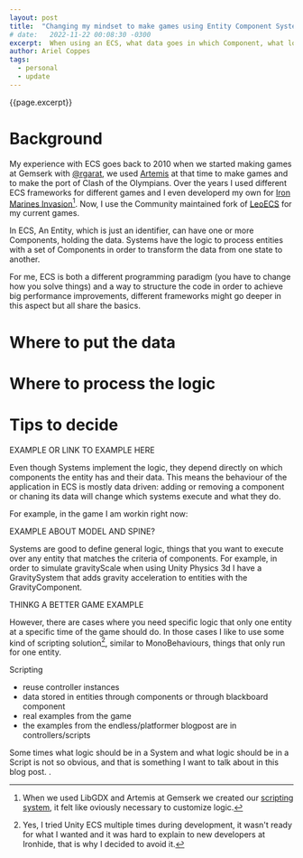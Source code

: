 ```yaml
---
layout: post
title:  "Changing my mindset to make games using Entity Component System frameworks"
# date:   2022-11-22 00:08:30 -0300
excerpt:  When using an ECS, what data goes in which Component, what logic goes in which System, when using a Scripting framework, what logic goes in scripts, etc, this blogpost tries to cover, with real examples, my experience with these decisions over the years of using different ECS frameworks in different games. 
author: Ariel Coppes
tags:
  - personal
  - update
---
```


{{page.excerpt}}

# Background

My experience with ECS goes back to 2010 when we started making games at Gemserk with [@rgarat](https://twitter.com/rgarat), we used [Artemis](https://blog.gemserk.com/2011/11/13/scripting-with-artemis/) at that time to make games and to make the port of Clash of the Olympians. Over the years I used different ECS frameworks for different games and I even developerd my own for [Iron Marines Invasion](https://www.ironmarinesinvasion.com/)[^1]. Now, I use the Community maintained fork of [LeoECS](https://github.com/LeoECSCommunity) for my current games.

In ECS, An Entity, which is just an identifier, can have one or more Components, holding the data. Systems have the logic to process entities with a set of Components in order to transform the data from one state to another.

For me, ECS is both a different programming paradigm (you have to change how you solve things) and a way to structure the code in order to achieve big performance improvements, different frameworks might go deeper in this aspect but all share the basics. 

# Where to put the data

# Where to process the logic

# Tips to decide



EXAMPLE OR LINK TO EXAMPLE HERE

Even though Systems implement the logic, they depend directly on which components the entity has and their data. This means the behaviour of the application in ECS is mostly data driven: adding or removing a component or chaning its data will change which systems execute and what they do. 

For example, in the game I am workin right now:

EXAMPLE ABOUT MODEL AND SPINE?

Systems are good to define general logic, things that you want to execute over any entity that matches the criteria of components. For example, in order to simulate gravityScale when using Unity Physics 3d I have a GravitySystem that adds gravity acceleration to entities with the GravityComponent. 

THINKG A BETTER GAME EXAMPLE

However, there are cases where you need specific logic that only one entity at a specific time of the game should do. In those cases I like to use some kind of scripting solution[^2], similar to MonoBehaviours, things that only run for one entity.

Scripting
- reuse controller instances
- data stored in entities through components or through blackboard component
- real examples from the game
- the examples from the endless/platformer blogpost are in controllers/scripts

Some times what logic should be in a System and what logic should be in a Script is not so obvious, and that is something I want to talk about in this blog post. .

[^1]: When we used LibGDX and Artemis at Gemserk we created our [scripting system](https://blog.gemserk.com/2011/11/13/scripting-with-artemis/), it felt like oviously necessary to customize logic.

[^2]: Yes, I tried Unity ECS multiple times during development, it wasn't ready for what I wanted and it was hard to explain to new developers at Ironhide, that is why I decided to avoid it.